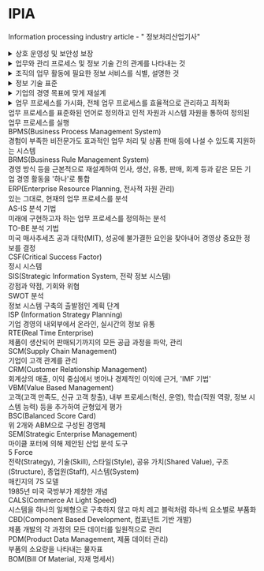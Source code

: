 # IPIA
Information processing industry article - " 정보처리산업기사"

<details>
<summary>상호 운영성 및 보안성 보장</summary>
ITA(Information Technology Architecture)
</div>
</details>
<details>
<summary>업무와 관리 프로세스 및 정보 기술 간의 관계를 나타내는 것</summary>
EA(Enterprise Architecture, 전사적 구조)
</div>
</details>
<details>
<summary>조직의 업무 활동에 필요한 정보 서비스를 식별, 설명한 것</summary>
TRM(Technical Reference Model, 기술 참조 모델)
</div>
</details>
<details>
<summary>정보 기술 표준</summary>
SP(Standard Profile, 표준 프로파일)
</div>
</details>
<details>
<summary>기업의 경영 목표에 맞게 재설계</summary>
BPR(Business Process Reengineering, 업무 재설계)
</div>
</details>
<details>
<summary>업무 프로세스를 가시화, 전체 업무 프로세스를 효율적으로 관리하고 최적화</summary>
BPM(Business Process Management)
</div>
</details>
<summary>업무 프로세스를 표준화된 언어로 정의하고 인적 자원과 시스템 자원을 통하여 정의된 업무 프로세스를 실행</summary>
BPMS(Business Process Management System)
</div>
</details>
<summary>경험이 부족한 비전문가도 효과적인 업무 처리 및 상품 판매 등에 나설 수 있도록 지원하는 시스템</summary>
BRMS(Business Rule Management System)
</div>
</details>
<summary>경영 방식 등을 근본적으로 재설계하여 인사, 생산, 유통, 판매, 회계 등과 같은 모든 기업 경영 활동을 '하나'로 통합</summary>
ERP(Enterprise Resource Planning, 전사적 자원 관리)
</div>
</details>
<summary>있는 그대로, 현재의 업무 프로세스를 분석</summary>
AS-IS 분석 기법
</div>
</details>
<summary>미래에 구현하고자 하는 업무 프로세스를 정의하는 분석</summary>
TO-BE 분석 기법
</div>
</details>
<summary>미국 매사추세츠 공과 대학(MIT), 성공에 불가결한 요인을 찾아내어 경영상 중요한 정보를 결정</summary>
CSF(Critical Success Factor)
</div>
</details>
<summary>정시 시스템</summary>
SIS(Strategic Information System, 전략 정보 시스템)
</div>
</details>
<summary>강점과 약점, 기회와 위협</summary>
SWOT 분석
</div>
</details>
<summary>정보 시스템 구축의 출발점인 계획 단계</summary>
ISP (Information Strategy Planning)
</div>
</details>
<summary>기업 경영의 내외부에서 온라인, 실시간의 정보 유통</summary>
RTE(Real Time Enterprise)
</div>
</details>
<summary>제품이 생산되어 판매되기까지의 모든 공급 과정을 파악, 관리</summary>
SCM(Supply Chain Management)
</div>
</details>
<summary>기업이 고객 관계를 관리</summary>
CRM(Customer Relationship Management)
</div>
</details>
<summary>회계상의 매출, 이익 중심에서 벗어나 경제적인 이익에 근거, 'IMF 기법'</summary>
VBM(Value Based Management)
</div>
</details>
<summary>고객(고객 만족도, 신규 고객 창출), 내부 프로세스(혁신, 운영), 학습(직원 역량, 정보 시스템 능력) 등을 추가하여 균형있게 평가</summary>
BSC(Balanced Score Card)
</div>
</details>
<summary>위 2개와 ABM으로 구성된 경영체</summary>
SEM(Strategic Enterprise Management)
</div>
</details>
<summary>마이클 포터에 의해 제안된 산업 분석 도구</summary>
5 Force
</div>
</details>
<summary>전략(Strategy), 기술(Skill), 스타일(Style), 공유 가치(Shared Value), 구조(Structure), 종업원(Staff), 시스템(System)</summary>
매킨지의 7S 모델
</div>
</details>
<summary>1985년 미국 국방부가 제창한 개념</summary>
CALS(Commerce At Light Speed)
</div>
</details>
<summary>시스템을 하나의 일체형으로 구축하지 않고 마치 레고 블럭처럼 하나씩 요소별로 부품화</summary>
CBD(Component Based Development, 컴포넌트 기반 개발)
</div>
</details>
<summary>제품 개발의 각 과정의 모든 데이터를 일원적으로 관리</summary>
PDM(Product Data Management, 제품 데이터 관리)
</div>
</details>
<summary>부품의 소요량을 나타내는 물자표</summary>
BOM(Bill Of Material, 자재 명세서)
</div>

